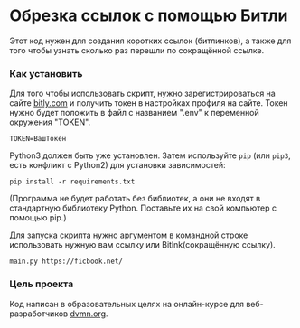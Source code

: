 # Обрезка ссылок с помощью Битли

Этот код нужен для создания коротких ссылок (битлинков), а также для того чтобы узнать сколько раз перешли по сокращённой ссылке.

### Как установить

Для того чтобы использовать скрипт, нужно зарегистрироваться на сайте [bitly.com](https://bitly.com/) и получить токен в настройках профиля на сайте. Токен нужно будет положить в файл с названием ".env" к переменной окружения "TOKEN".
```
TOKEN=ВашТокен
```

Python3 должен быть уже установлен.
Затем используйте `pip` (или `pip3`, есть конфликт с Python2) для установки зависимостей:
```
pip install -r requirements.txt
```
(Программа не будет работать без библиотек, а они не входят в стандартную библиотеку Python. Поставьте их на свой компьютер с помощью pip.)

Для запуска скрипта нужно аргументом в командной строке использовать нужную вам ссылку или Bitlnk(сокращённую ссылку).
```
main.py https://ficbook.net/
```

### Цель проекта

Код написан в образовательных целях на онлайн-курсе для веб-разработчиков [dvmn.org](https://dvmn.org/).

